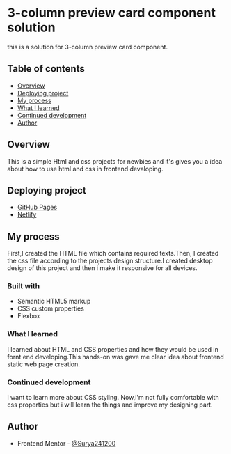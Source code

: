 # 3-column preview card component solution
this is a solution for 3-column preview card component.
## Table of contents

- [Overview](#overview)
- [Deploying project](#Deploying-project)
- [My process](#my-process)
- [What I learned](#what-i-learned)
- [Continued development](#continued-development)
- [Author](#author)


## Overview
This is a simple Html and css projects for newbies and it's gives you a idea about how to use html and css in frontend devaloping.

## Deploying project

- [GitHub Pages](https://pages.github.com/)
- [Netlify](https://www.netlify.com/)


## My process

First,I created the HTML file which contains required texts.Then, I created the css file according to the projects design structure.I created desktop design of this project and then i make it responsive for all devices.


### Built with

- Semantic HTML5 markup
- CSS custom properties
- Flexbox

### What I learned

I learned about HTML and CSS properties and how they would be used in fornt end developing.This hands-on was gave me clear idea about frontend static web page creation.

### Continued development

i want to learn more about CSS styling. Now,i'm not fully comfortable with css properties but i will learn the things and improve my designing part.


## Author

- Frontend Mentor - [@Surya241200](https://www.frontendmentor.io/profile/Surya241200)
